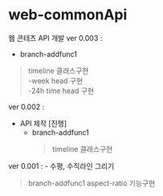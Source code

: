 # web-commonApi

웹 콘테츠 API 개발
ver 0.003 :
- branch-addfunc1
> timeline 클래스구현<br/>
> -week head 구현<br/>
> -24h time head 구현<br/>
     
ver 0.002 :
*  API 제작 [진행]
    - branch-addfunc1
      > timeline 클래스구현

ver 0.001 : - 수평, 수직라인 그리기

> branch-addfunc1
> aspect-ratio 기능구현

